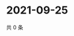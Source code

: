 # 2021-09-25

共 0 条

<!-- BEGIN WEIBO -->
<!-- 最后更新时间 Sat Sep 25 2021 09:56:56 GMT+0800 (China Standard Time) -->

<!-- END WEIBO -->
